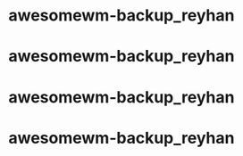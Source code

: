 # awesomewm-backup_reyhan
# awesomewm-backup_reyhan
# awesomewm-backup_reyhan
# awesomewm-backup_reyhan
